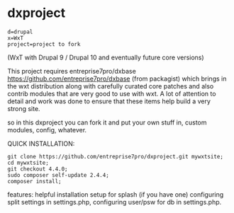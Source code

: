 # dxproject
```
d=drupal
x=WxT
project=project to fork
```
(WxT with Drupal 9 / Drupal 10 and eventually future core versions)


This project requires entreprise7pro/dxbase https://github.com/entreprise7pro/dxbase (from packagist) which brings in the wxt distribution along with carefully curated core patches and also contrib modules that are very good to use with wxt.
A lot of attention to detail and work was done to ensure that these items help build a very strong site.

so in this dxproject you can fork it and put your own stuff in, custom modules, config, whatever.

QUICK INSTALLATION:

```
git clone https://github.com/entreprise7pro/dxproject.git mywxtsite;
cd mywxtsite;
git checkout 4.4.0;
sudo composer self-update 2.4.4;
composer install;
```


features: helpful installation setup for splash (if you have one) 
          configuring split settings in settings.php, configuring user/psw for db in settings.php.
          


